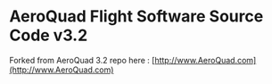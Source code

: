 AeroQuad Flight Software Source Code v3.2
========================================
Forked from AeroQuad 3.2 repo here : [http://www.AeroQuad.com](http://www.AeroQuad.com)

